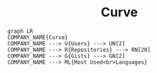 <h1 align="center">Curve</h1>

```mermaid
graph LR
COMPANY_NAME{Curve}
COMPANY_NAME ---> U{Users} ---> UN[2]
COMPANY_NAME ---> R{Repositories} ---> RN[20]
COMPANY_NAME ---> G{Gists} ---> GN[2]
COMPANY_NAME ---> ML{Most Used<br>Languages}
```
